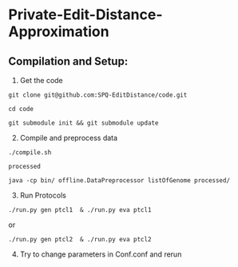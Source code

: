 # Private-Edit-Distance-Approximation


## Compilation and Setup:

1. Get the code

`git clone git@github.com:SPQ-EditDistance/code.git`

`cd code`

`git submodule init && git submodule update`

2. Compile and preprocess data

`./compile.sh`

`processed`

`java -cp bin/ offline.DataPreprocessor listOfGenome processed/`

3. Run Protocols

`./run.py gen ptcl1  & ./run.py eva ptcl1`

or 

`./run.py gen ptcl2  & ./run.py eva ptcl2`

4. Try to change parameters in Conf.conf and rerun
